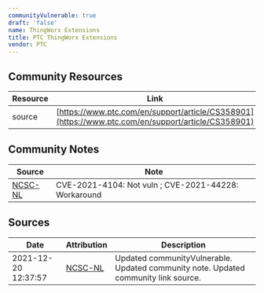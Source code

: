 ```yaml
---
communityVulnerable: true
draft: 'false'
name: ThingWorx Extensions
title: PTC ThingWorx Extensions
vendor: PTC
---
```



## Community Resources
| Resource | Link |
| --- | --- |
| source | [https://www.ptc.com/en/support/article/CS358901](https://www.ptc.com/en/support/article/CS358901) |

## Community Notes
| Source | Note |
| --- | --- |
| [NCSC-NL](https://github.com/NCSC-NL/log4shell/blob/main/software/README.md) | CVE-2021-4104: Not vuln ; CVE-2021-44228: Workaround </ul> |

## Sources
| Date | Attribution | Description |
| --- | --- | --- |
| 2021-12-20 12:37:57 | [NCSC-NL](https://github.com/NCSC-NL/log4shell/blob/main/software/README.md) | Updated communityVulnerable. Updated community note. Updated community link source.  |
